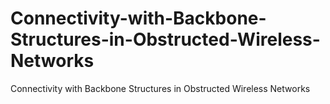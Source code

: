 # Connectivity-with-Backbone-Structures-in-Obstructed-Wireless-Networks
Connectivity with Backbone Structures in Obstructed Wireless Networks
